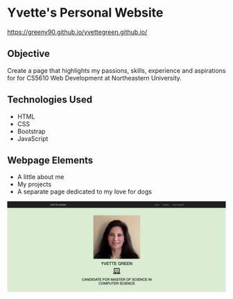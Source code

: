 # Yvette's Personal Website

https://greeny90.github.io/yvettegreen.github.io/

## Objective 
Create a page that highlights my passions, skills, experience and aspirations for for CS5610 Web Development at Northeastern University.

## Technologies Used
- HTML
- CSS
- Bootstrap
- JavaScript

## Webpage Elements

- A little about me
- My projects
- A separate page dedicated to my love for dogs

![Website Screenshot](https://github.com/greeny90/yvettegreen.github.io/blob/master/images/siteimage.png)
